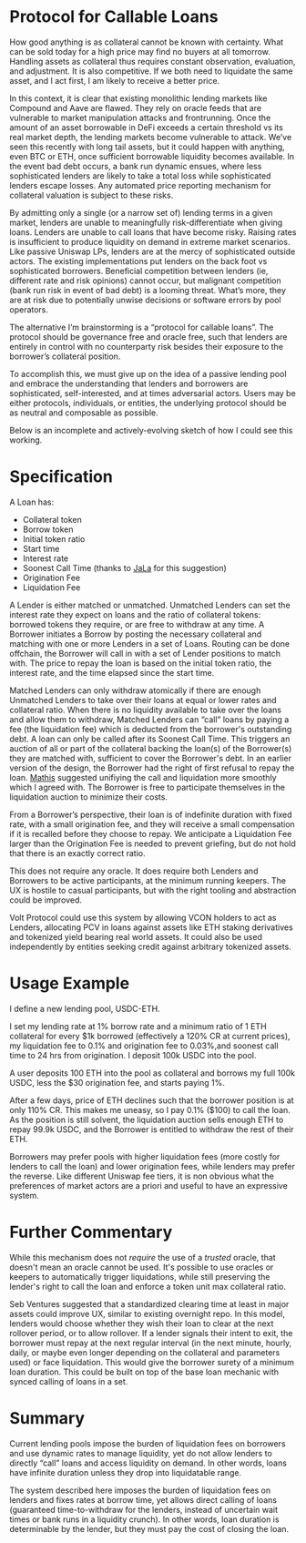 <!-- Google tag (gtag.js) -->
<script async src="https://www.googletagmanager.com/gtag/js?id=G-6FD3E90TCT"></script>
<script>
  window.dataLayer = window.dataLayer || [];
  function gtag(){dataLayer.push(arguments);}
  gtag('js', new Date());

  gtag('config', 'G-6FD3E90TCT');
</script>
# Protocol for Callable Loans

How good anything is as collateral cannot be known with certainty. What can be sold today for a high price may find no buyers at all tomorrow. Handling assets as collateral thus requires constant observation, evaluation, and adjustment. It is also competitive. If we both need to liquidate the same asset, and I act first, I am likely to receive a better price.

In this context, it is clear that existing monolithic lending markets like Compound and Aave are flawed. They rely on oracle feeds that are vulnerable to market manipulation attacks and frontrunning. Once the amount of an asset borrowable in DeFi exceeds a certain threshold vs its real market depth, the lending markets become vulnerable to attack. We’ve seen this recently with long tail assets, but it could happen with anything, even BTC or ETH, once sufficient borrowable liquidity becomes available. In the event bad debt occurs, a bank run dynamic ensues, where less sophisticated lenders are likely to take a total loss while sophisticated lenders escape losses. Any automated price reporting mechanism for collateral valuation is subject to these risks. 

By admitting only a single (or a narrow set of) lending terms in a given market, lenders are unable to meaningfully risk-differentiate when giving loans. Lenders are unable to call loans that have become risky. Raising rates is insufficient to produce liquidity on demand in extreme market scenarios. Like passive Uniswap LPs, lenders are at the mercy of sophisticated outside actors. The existing implementations put lenders on the back foot vs sophisticated borrowers. Beneficial competition between lenders (ie, different rate and risk opinions) cannot occur, but malignant competition (bank run risk in event of bad debt) is a looming threat. What’s more, they are at risk due to potentially unwise decisions or software errors by pool operators.

The alternative I’m brainstorming is a “protocol for callable loans”. The protocol should be governance free and oracle free, such that lenders are entirely in control with no counterparty risk besides their exposure to the borrower’s collateral position.

To accomplish this, we must give up on the idea of a passive lending pool and embrace the understanding that lenders and borrowers are sophisticated, self-interested, and at times adversarial actors. Users may be either protocols, individuals, or entities, the underlying protocol should be as neutral and composable as possible.

Below is an incomplete and actively-evolving sketch of how I could see this working.

# Specification

A Loan has:
* Collateral token
* Borrow token
* Initial token ratio
* Start time
* Interest rate
* Soonest Call Time (thanks to [JaLa](https://mobile.twitter.com/0xjala) for this suggestion)
* Origination Fee
* Liquidation Fee

A Lender is either matched or unmatched. Unmatched Lenders can set the interest rate they expect on loans and the ratio of collateral tokens: borrowed tokens they require, or are free to withdraw at any time. A Borrower initiates a Borrow by posting the necessary collateral and matching with one or more Lenders in a set of Loans. Routing can be done offchain, the Borrower will call in with a set of Lender positions to match with. The price to repay the loan is based on the initial token ratio, the interest rate, and the time elapsed since the start time.

Matched Lenders can only withdraw atomically if there are enough Unmatched Lenders to take over their loans at equal or lower rates and collateral ratio. When there is no liquidity available to take over the loans and allow them to withdraw, Matched Lenders can “call” loans by paying a fee (the liquidation fee) which is deducted from the borrower's outstanding debt. A loan can only be called after its Soonest Call Time. This triggers an auction of all or part of the collateral backing the loan(s) of the Borrower(s) they are matched with, sufficient to cover the Borrower's debt. In an earlier version of the design, the Borrower had the right of first refusal to repay the loan. [Mathis](https://twitter.com/MathisGD_) suggested unifiying the call and liquidation more smoothly which I agreed with. The Borrower is free to participate themselves in the liquidation auction to minimize their costs.

From a Borrower’s perspective, their loan is of indefinite duration with fixed rate, with a small origination fee, and they will receive a small compensation if it is recalled before they choose to repay. We anticipate a Liquidation Fee larger than the Origination Fee is needed to prevent griefing, but do not hold that there is an exactly correct ratio.

This does not require any oracle. It does require both Lenders and Borrowers to be active participants, at the minimum running keepers. The UX is hostile to casual participants, but with the right tooling and abstraction could be improved.

Volt Protocol could use this system by allowing VCON holders to act as Lenders, allocating PCV in loans against assets like ETH staking derivatives and tokenized yield bearing real world assets. It could also be used independently by entities seeking credit against arbitrary tokenized assets.

# Usage Example

I define a new lending pool, USDC-ETH.

I set my lending rate at 1% borrow rate and a minimum ratio of 1 ETH collateral for every $1k borrowed (effectively a 120% CR at current prices), my liquidation fee to 0.1% and origination fee to 0.03%,and soonest call time to 24 hrs from origination. I deposit 100k USDC into the pool.

A user deposits 100 ETH into the pool as collateral and borrows my full 100k USDC, less the $30 origination fee, and starts paying 1%.

After a few days, price of ETH declines such that the borrower position is at only 110% CR. This makes me uneasy, so I pay 0.1% ($100) to call the loan. As the position is still solvent, the liquidation auction sells enough ETH to repay 99.9k USDC, and the Borrower is entitled to withdraw the rest of their ETH.

Borrowers may prefer pools with higher liquidation fees (more costly for lenders to call the loan) and lower origination fees, while lenders may prefer the reverse. Like different Uniswap fee tiers, it is non obvious what the preferences of market actors are a priori and useful to have an expressive system.

# Further Commentary

While this mechanism does not *require* the use of a *trusted* oracle, that doesn't mean an oracle cannot be used. It's possible to use oracles or keepers to automatically trigger liquidations, while still preserving the lender's right to call the loan and enforce a token unit max collateral ratio.

Seb Ventures suggested that a standardized clearing time at least in major assets could improve UX, similar to existing overnight repo. In this model, lenders would choose whether they wish their loan to clear at the next rollover period, or to allow rollover. If a lender signals their intent to exit, the borrower must repay at the next regular interval (in the next minute, hourly, daily, or maybe even longer depending on the collateral and parameters used) or face liquidation. This would give the borrower surety of a minimum loan duration. This could be built on top of the base loan mechanic with synced calling of loans in a set.

# Summary

Current lending pools impose the burden of liquidation fees on borrowers and use dynamic rates to manage liquidity, yet do not allow lenders to directly “call” loans and access liquidity on demand. In other words, loans have infinite duration unless they drop into liquidatable range.

The system described here imposes the burden of liquidation fees on lenders and fixes rates at borrow time, yet allows direct calling of loans (guaranteed time-to-withdraw for the lenders, instead of uncertain wait times or bank runs in a liquidity crunch). In other words, loan duration is determinable by the lender, but they must pay the cost of closing the loan.

<script src="https://utteranc.es/client.js"
        repo="OneTrueKirk/onetruekirk.github.io"
        issue-term="pathname"
        label="comment"
        theme="github-light"
        crossorigin="anonymous"
        async>
</script>